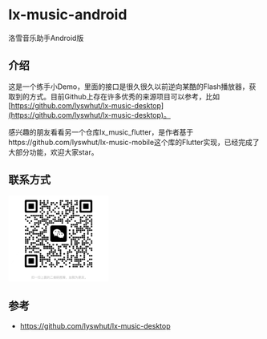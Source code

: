 # lx-music-android

洛雪音乐助手Android版

## 介绍

这是一个练手小Demo，里面的接口是很久很久以前逆向某酷的Flash播放器，获取到的方式。目前Github上存在许多优秀的来源项目可以参考，比如[https://github.com/lyswhut/lx-music-desktop](https://github.com/lyswhut/lx-music-desktop)。

感兴趣的朋友看看另一个仓库lx_music_flutter，是作者基于https://github.com/lyswhut/lx-music-mobile这个库的Flutter实现，已经完成了大部分功能，欢迎大家star。

## 联系方式

<img src="./wechat.jpg" width="200px">



## 参考

- https://github.com/lyswhut/lx-music-desktop